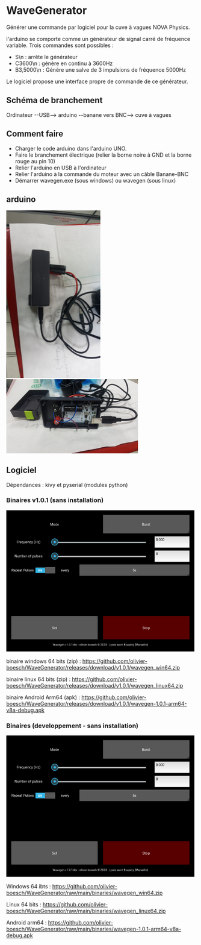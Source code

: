 # WaveGenerator

Générer une commande par logiciel pour la cuve à vagues NOVA Physics.

l'arduino se comporte comme un générateur de signal carré de fréquence variable. Trois commandes sont possibles :
* S\n : arrête le générateur
* C3600\n : génère en continu à 3600Hz
* B3,5000\n : Génère une salve de 3 impulsions de fréquence 5000Hz

Le logiciel propose une interface propre de commande de ce générateur.

## Schéma de branchement

Ordinateur --USB--> arduino --banane vers BNC--> cuve à vagues

## Comment faire

* Charger le code arduino dans l'arduino UNO.
* Faire le branchement électrique (relier la borne noire à GND et la borne rouge au pin 10)
* Relier l'arduino en USB à l'ordinateur
* Relier l'arduino à la commande du moteur avec un câble Banane-BNC
* Démarrer wavegen.exe (sous windows) ou wavegen (sous linux)

## arduino

<img src="https://github.com/olivier-boesch/WaveGenerator/raw/main/media/arduino.jpg" width=250>
<img src="https://github.com/olivier-boesch/WaveGenerator/raw/main/media/arduino_opened.jpg" width=350>

## Logiciel

Dépendances : kivy et pyserial (modules python)

### Binaires v1.0.1 (sans installation)

<img src="https://github.com/olivier-boesch/WaveGenerator/raw/main/media/wavegen_dev.png" width=500>

binaire windows 64 bits (zip) : https://github.com/olivier-boesch/WaveGenerator/releases/download/v1.0.1/wavegen_win64.zip

binaire linux 64 bits (zip) : https://github.com/olivier-boesch/WaveGenerator/releases/download/v1.0.1/wavegen_linux64.zip

binaire Android Arm64 (apk) : https://github.com/olivier-boesch/WaveGenerator/releases/download/v1.0.1/wavegen-1.0.1-arm64-v8a-debug.apk


### Binaires (developpement - sans installation)

<img src="https://github.com/olivier-boesch/WaveGenerator/raw/main/media/wavegen_dev.png" width=500>

Windows 64 ibts : https://github.com/olivier-boesch/WaveGenerator/raw/main/binaries/wavegen_win64.zip

Linux 64 bits : https://github.com/olivier-boesch/WaveGenerator/raw/main/binaries/wavegen_linux64.zip

Android arm64 : https://github.com/olivier-boesch/WaveGenerator/raw/main/binaries/wavegen-1.0.1-arm64-v8a-debug.apk
